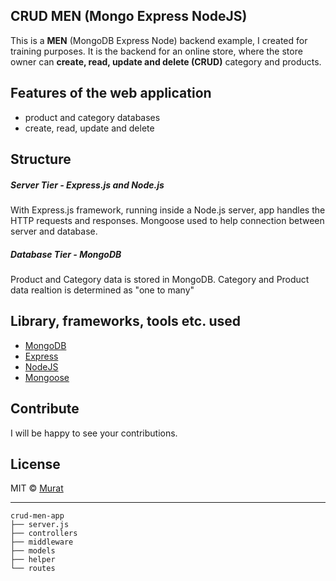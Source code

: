 ## CRUD MEN (Mongo Express NodeJS)
This is a **MEN** (MongoDB Express Node) backend example, I created for training purposes. 
It is the backend for an online store, where the store owner can **create, read, update and delete (CRUD)** category and products.

## Features of the web application
- product and category databases
- create, read, update and delete

## Structure

##### Server Tier - Express.js and Node.js
With Express.js framework, running inside a Node.js server, app handles the HTTP requests and responses.
Mongoose used to help connection between server and database.

##### Database Tier - MongoDB
Product and Category data is stored in MongoDB.
Category and Product data realtion is determined as "one to many"

## Library, frameworks, tools etc. used

- [MongoDB](https://www.mongodb.com/)
- [Express](https://expressjs.com/)
- [NodeJS](https://nodejs.org/)
- [Mongoose](https://mongoosejs.com/)


## Contribute
I will be happy to see your contributions.

## License

MIT © [Murat]()

---

```
crud-men-app
├── server.js
├── controllers
├── middleware
├── models
├── helper
└── routes
```



